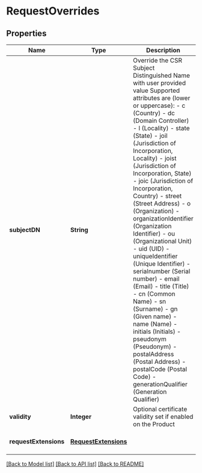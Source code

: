 # RequestOverrides
## Properties

| Name | Type | Description | Notes |
|------------ | ------------- | ------------- | -------------|
| **subjectDN** | **String** | Override the CSR Subject Distinguished Name with user provided value Supported attributes are (lower or uppercase):   - c (Country)   - dc (Domain Controller)   - l (Locality)   - state (State)   - joil (Jurisdiction of Incorporation, Locality)   - joist (Jurisdiction of Incorporation, State)   - joic (Jurisdiction of Incorporation, Country)   - street (Street Address)   - o (Organization)   - organizationIdentifier (Organization Identifier)   - ou (Organizational Unit)   - uid (UID)   - uniqueIdentifier (Unique Identifier)   - serialnumber (Serial number)   - email (Email)   - title (Title)   - cn (Common Name)   - sn (Surname)   - gn (Given name)   - name (Name)   - initials (Initials)   - pseudonym (Pseudonym)   - postalAddress (Postal Address)   - postalCode (Postal Code)   - generationQualifier (Generation Qualifier)  | [optional] [default to null] |
| **validity** | **Integer** | Optional certificate validity set if enabled on the Product  | [optional] [default to null] |
| **requestExtensions** | [**RequestExtensions**](RequestExtensions.md) |  | [optional] [default to null] |

[[Back to Model list]](../README.md#documentation-for-models) [[Back to API list]](../README.md#documentation-for-api-endpoints) [[Back to README]](../README.md)


